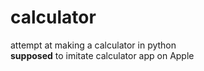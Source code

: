 # calculator
attempt at making a calculator in python <br>
<strong>supposed</strong> to imitate calculator app on Apple
